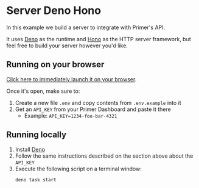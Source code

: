 # Server Deno Hono

In this example we build a server to integrate with Primer's API.

It uses [Deno](https://deno.land) as the runtime and [Hono](https://hono.dev) as the HTTP server framework, but feel free to build your server however you'd like.

## Running on your browser

[Click here to immediately launch it on your browser](https://stackblitz.com/github/primer-io/checkout-web/tree/main/examples/server-deno-hono).

Once it's open, make sure to:

1. Create a new file `.env` and copy contents from `.env.example` into it
2. Get an `API_KEY` from your Primer Dashboard and paste it there
   - Example: `API_KEY=1234-foo-bar-4321`

## Running locally

1. Install [Deno](https://deno.land)
2. Follow the same instructions described on the section above about the `API_KEY`
3. Execute the following script on a terminal window:
   ```sh
   deno task start
   ```
